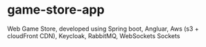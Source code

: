 # game-store-app
Web Game Store, developed using Spring boot, Angluar, Aws (s3 + cloudFront CDN), Keycloak, RabbitMQ, WebSockets Sockets
